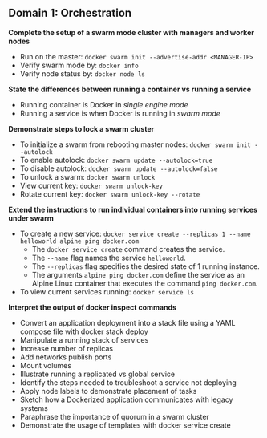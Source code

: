 ## Domain 1: Orchestration

**Complete the setup of a swarm mode cluster with managers and worker nodes**
* Run on the master: `docker swarm init --advertise-addr <MANAGER-IP>`
* Verify swarm mode by: `docker info`
* Verify node status by: `docker node ls`

**State the differences between running a container vs running a service**
* Running container is Docker in *single engine mode*
* Running a service is when Docker is running in *swarm mode*

**Demonstrate steps to lock a swarm cluster**
* To initialize a swarm from rebooting master nodes: `docker swarm init --autolock`
* To enable autolock: `docker swarm update --autolock=true`
* To disable autolock: `docker swarm update --autolock=false`
* To unlock a swarm: `docker swarm unlock`
* View current key: `docker swarm unlock-key`
* Rotate current key: `docker swarm unlock-key --rotate`

**Extend the instructions to run individual containers into running services under swarm**
* To create a new service: `docker service create --replicas 1 --name helloworld alpine ping docker.com`
    * The `docker service create` command creates the service.
    * The `--name` flag names the service `helloworld`.
    * The `--replicas` flag specifies the desired state of 1 running instance.
    * The arguments `alpine ping docker.com` define the service as an Alpine
    Linux container that executes the command `ping docker.com`.
* To view current services running: `docker service ls`

**Interpret the output of docker inspect commands**

* Convert an application deployment into a stack file using a YAML compose file with docker stack deploy
* Manipulate a running stack of services
* Increase number of replicas
* Add networks publish ports
* Mount volumes
* Illustrate running a replicated vs global service
* Identify the steps needed to troubleshoot a service not deploying
* Apply node labels to demonstrate placement of tasks
* Sketch how a Dockerized application communicates with legacy systems
* Paraphrase the importance of quorum in a swarm cluster
* Demonstrate the usage of templates with docker service create
